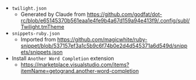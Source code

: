 * `twilight.json`
  * Generated by Claude from <https://github.com/godfat/dot-rc/blob/e65145370b561eaa1e4fe9b4a67d159a94e413f9/.config/subl/Twilight.tmTheme>
* `snippets-ruby.json`
  * Imported from <https://github.com/magicwhite/ruby-snippet/blob/537157ef3a1c5b9c6f74b0e2d4d545371a6d549d/snippets/snippets.json>
* Install `Another Word Completion` extension
  * <https://marketplace.visualstudio.com/items?itemName=getogrand.another-word-completion>
